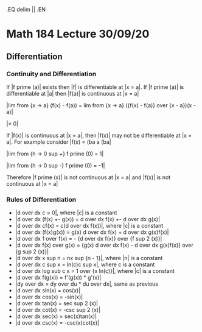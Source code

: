.EQ
delim ||
.EN
# Math 184 Lecture 30/09/20
## Differentiation
### Continuity and Differentiation
If |f prime (a)| exists then |f| is differentiable at |x = a|.
If |f prime (a)| is differentiable at |a| then |f(a)| is continuous at |x = a|

|lim from {x -> a} (f(x) - f(a)) = lim from {x -> a} ({f(x) - f(a)} over {x - a})(x - a)|

|= 0|

If |f(x)| is continuous at |x = a|, then |f(x)| may not be differentiable at |x = a|.
For example consider |f(x) = \(ba a \(ba|

|lim from {h -> 0 sup +} f prime (0) = 1|

|lim from {h -> 0 sup -} f prime (0) = -1|

Therefore |f prime (x)| is not continuous at |x = a| and |f(x)| is not continuous at |x = a|

### Rules of Differentiation
+ |d over dx c = 0|, where |c| is a constant
+ |d over dx (f(x) +- g(x)) = d over dx f(x) +- d over dx g(x)|
+ |d over dx cf(x) = c(d over dx f(x))|, where |c| is a constant
+ |d over dx (f(x)g(x)) = g(x) d over dx f(x) + d over dx g(x)f(x)| 
+ |d over dx 1 over f(x) = - {d over dx f(x)} over {f sup 2 (x)}|
+ |d over dx f(x) over g(x) = {g(x) d over dx f(x) - d over dx g(x)f(x)} over {g sup 2 (x)}|
+ |d over dx x sup n = nx sup {n - 1}|, where |n| is a constant
+ |d over dx c sup x = ln(c)c sup x|, where c is a constant
+ |d over dx log sub c x = 1 over {x ln(c)}|, where |c| is a constant
+ |d over dx f(g(x)) = f'(g(x)) * g'(x)|
+ |dy over dx = dy over du * du over dx|, same as previous
+ |d over dx sin(x) = cos(x)|
+ |d over dx cos(x) = -sin(x)|
+ |d over dx tan(x) = sec sup 2 (x)|
+ |d over dx cot(x) = -csc sup 2 (x)|
+ |d over dx sec(x) = sec(x)tan(x)|
+ |d over dx csc(x) = -csc(x)cot(x)|
